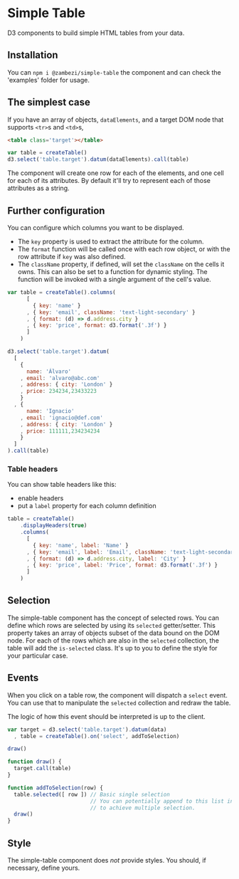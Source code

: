 # Simple Table

D3 components to build simple HTML tables from your data.

## Installation

You can `npm i @zambezi/simple-table` the component and can check the 'examples' folder for usage.

## The simplest case

If you have an array of objects, `dataElements`,
and a target DOM node that supports `<tr>`s and `<td>`s,

```html
<table class='target'></table>
```

```javascript
var table = createTable()
d3.select('table.target').datum(dataElements).call(table)
```

The component will create one row for each of the elements, and one cell for each of its attributes.
By default it'll try to represent each of those attributes as a string.

## Further configuration

You can configure which columns you want to be displayed.

* The `key` property is used to extract the attribute for the column.
* The `format` function will be called once with each row object, or with the row attribute if `key` was also defined.
* The `className` property, if defined, will set the `className` on the cells it owns. This can also be set to a function for dynamic styling. The function will be invoked with a single argument of the cell's value.

```javascript
var table = createTable().columns(
      [
        { key: 'name' }
      , { key: 'email', className: 'text-light-secondary' }
      , { format: (d) => d.address.city }
      , { key: 'price', format: d3.format('.3f') }
      ]
    )

d3.select('table.target').datum(
  [
    {
      name: 'Álvaro'
    , email: 'alvaro@abc.com'
    , address: { city: 'London' }
    , price: 234234,23433223
    }
  , {
      name: 'Ignacio'
    , email: 'ignacio@def.com'
    , address: { city: 'London' }
    , price: 111111,234234234
    }
  ]
).call(table)
```

### Table headers

You can show table headers like this:

- enable headers
- put a `label` property for each column definition

```javascript
table = createTable()
    .displayHeaders(true)
    .columns(
      [
        { key: 'name', label: 'Name' }
      , { key: 'email', label: 'Email', className: 'text-light-secondary' }
      , { format: (d) => d.address.city, label: 'City' }
      , { key: 'price', label: 'Price', format: d3.format('.3f') }
      ]
    )
```

## Selection

The simple-table component has the concept of selected rows.
You can define which rows are selected by using its `selected` getter/setter.
This property takes an array of objects subset of the data bound on the DOM node.
For each of the rows which are also in the `selected` collection, the table will add the `is-selected` class.
It's up to you to define the style for your particular case.

## Events

When you click on a table row, the component will dispatch a `select` event.
You can use that to manipulate the `selected` collection and redraw the table.

The logic of how this event should be interpreted is up to the client.

```javascript
var target = d3.select('table.target').datum(data)
  , table = createTable().on('select', addToSelection)

draw()

function draw() {
  target.call(table)
}

function addToSelection(row) {
  table.selected([ row ]) // Basic single selection
                          // You can potentially append to this list instead
                          // to achieve multiple selection.
  draw()
}
```

## Style

The simple-table component does _not_ provide styles.
You should, if necessary, define yours.
